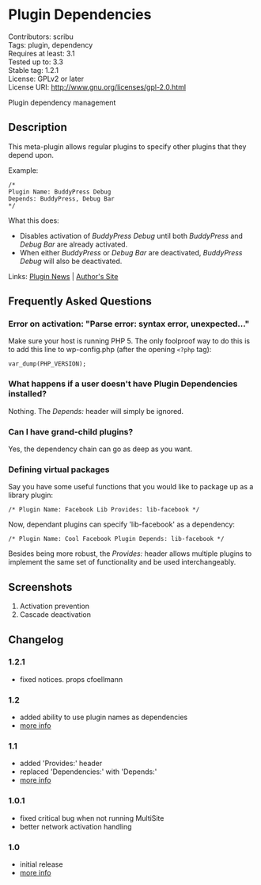 # Plugin Dependencies 
Contributors: scribu  
Tags: plugin, dependency  
Requires at least: 3.1  
Tested up to: 3.3  
Stable tag: 1.2.1  
License: GPLv2 or later  
License URI: http://www.gnu.org/licenses/gpl-2.0.html

Plugin dependency management

## Description 

This meta-plugin allows regular plugins to specify other plugins that they depend upon.

Example:

```
/*
Plugin Name: BuddyPress Debug
Depends: BuddyPress, Debug Bar
*/
```

What this does:

* Disables activation of *BuddyPress Debug* until both *BuddyPress* and *Debug Bar* are already activated.
* When either *BuddyPress* or *Debug Bar* are deactivated, *BuddyPress Debug* will also be deactivated.

Links: [Plugin News](http://scribu.net/wordpress/plugin-dependencies) | [Author's Site](http://scribu.net)

## Frequently Asked Questions 

### Error on activation: "Parse error: syntax error, unexpected..." 

Make sure your host is running PHP 5. The only foolproof way to do this is to add this line to wp-config.php (after the opening `<?php` tag):

`var_dump(PHP_VERSION);`
<br>

### What happens if a user doesn't have Plugin Dependencies installed? 

Nothing. The *Depends:* header will simply be ignored.

### Can I have grand-child plugins? 

Yes, the dependency chain can go as deep as you want.

### Defining virtual packages 

Say you have some useful functions that you would like to package up as a library plugin:

`
/*
Plugin Name: Facebook Lib
Provides: lib-facebook
*/
`

Now, dependant plugins can specify 'lib-facebook' as a dependency:

`
/*
Plugin Name: Cool Facebook Plugin
Depends: lib-facebook
*/
`

Besides being more robust, the *Provides:* header allows multiple plugins to implement the same set of functionality and be used interchangeably.

## Screenshots 

1. Activation prevention
2. Cascade deactivation

## Changelog 

### 1.2.1 
* fixed notices. props cfoellmann

### 1.2 
* added ability to use plugin names as dependencies
* [more info](http://scribu.net/wordpress/plugin-dependencies/pd-1-2.html)

### 1.1 
* added 'Provides:' header
* replaced 'Dependencies:' with 'Depends:'
* [more info](http://scribu.net/wordpress/plugin-dependencies/pd-1-1.html)

### 1.0.1 
* fixed critical bug when not running MultiSite
* better network activation handling

### 1.0 
* initial release
* [more info](http://scribu.net/wordpress/plugin-dependencies/pd-1-0.html)

